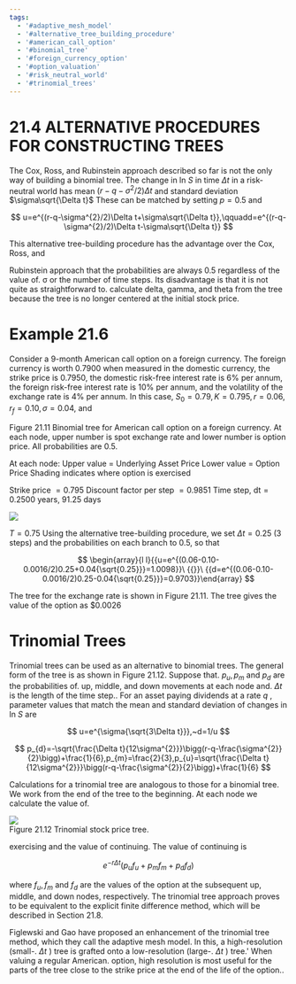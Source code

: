 ```yaml
---
tags:
  - '#adaptive_mesh_model'
  - '#alternative_tree_building_procedure'
  - '#american_call_option'
  - '#binomial_tree'
  - '#foreign_currency_option'
  - '#option_valuation'
  - '#risk_neutral_world'
  - '#trinomial_trees'
---
```

# 21.4 ALTERNATIVE PROCEDURES FOR CONSTRUCTING TREES  

The Cox, Ross, and Rubinstein approach described so far is not the only way of building a binomial tree. The change in ln $S$ in time $\Delta t$ in a risk-neutral world has mean $(r-q-\sigma^{2}/2)\Delta t$ and standard deviation $\sigma\sqrt{\Delta t}$ These can be matched by setting $p=0.5$ and  

$$
u=e^{(r-q-\sigma^{2}/2)\Delta t+\sigma\sqrt{\Delta t}},\qquadd=e^{(r-q-\sigma^{2}/2)\Delta t-\sigma\sqrt{\Delta t}}
$$  

This alternative tree-building procedure has the advantage over the Cox, Ross, and  

Rubinstein approach that the probabilities are always 0.5 regardless of the value of. $\upsigma$ or the number of time steps. Its disadvantage is that it is not quite as straightforward to. calculate delta, gamma, and theta from the tree because the tree is no longer centered at the initial stock price.  

# Example 21.6  

Consider a 9-month American call option on a foreign currency. The foreign currency is worth 0.7900 when measured in the domestic currency, the strike price is 0.7950, the domestic risk-free interest rate is $6\%$ per annum, the foreign risk-free interest rate is $10\%$ per annum, and the volatility of the exchange rate is $4\%$ per annum. In this case, $S_{0}=0.79,K=0.795,r=0.06,r_{f}=0.10,\sigma=0.04,$ and  

Figure 21.11 Binomial tree for American call option on a foreign currency. At each node, upper number is spot exchange rate and lower number is option price. All probabilities are 0.5.  

At each node: Upper value $=$ Underlying Asset Price Lower value $=$ Option Price Shading indicates where option is exercised  

Strike price $=0.795$ Discount factor per step $=0.9851$ Time step, $\mathsf{d t}=0.2500$ years, 91.25 days  

![](images/9b613e56b67c5fb924e1f1130d5f9c83951617665361e0259d501a34dcfb33a1.jpg)  

$T=0.75$ Using the alternative tree-building procedure, we set $\Delta t=0.25$ (3 steps) and the probabilities on each branch to 0.5, so that  

$$
\begin{array}{l l}{{u=e^{(0.06-0.10-0.0016/2)0.25+0.04{\sqrt{0.25}}}=1.0098}}\ {{}}\ {{d=e^{(0.06-0.10-0.0016/2)0.25-0.04{\sqrt{0.25}}}=0.9703}}\end{array}
$$  

The tree for the exchange rate is shown in Figure 21.11. The tree gives the value of the option as $\$0.0026$  

# Trinomial Trees  

Trinomial trees can be used as an alternative to binomial trees. The general form of the tree is as shown in Figure 21.12. Suppose that. $p_{u},p_{m}$ and $p_{d}$ are the probabilities of. up, middle, and down movements at each node and. $\Delta t$ is the length of the time step.. For an asset paying dividends at a rate $q$ , parameter values that match the mean and standard deviation of changes in ln $S$ are  

$$
u=e^{\sigma{\sqrt{3\Delta t}}},~d=1/u
$$  

$$
p_{d}=-\sqrt{\frac{\Delta t}{12\sigma^{2}}}\bigg(r-q-\frac{\sigma^{2}}{2}\bigg)+\frac{1}{6},p_{m}=\frac{2}{3},p_{u}=\sqrt{\frac{\Delta t}{12\sigma^{2}}}\bigg(r-q-\frac{\sigma^{2}}{2}\bigg)+\frac{1}{6}
$$  

Calculations for a trinomial tree are analogous to those for a binomial tree. We work from the end of the tree to the beginning. At each node we calculate the value of.  

![](images/b79aff022801bf7e7cbf35a0bcfff5850f2e8f6f3078479d1b5b61725edf1b76.jpg)  
Figure 21.12 Trinomial stock price tree.  

exercising and the value of continuing. The value of continuing is  

$$
e^{-r\Delta t}(p_{u}f_{u}+p_{m}f_{m}+p_{d}f_{d})
$$  

where $f_{u},f_{m}$ and $f_{d}$ are the values of the option at the subsequent up, middle, and down nodes, respectively. The trinomial tree approach proves to be equivalent to the explicit finite difference method, which will be described in Section 21.8.  

Figlewski and Gao have proposed an enhancement of the trinomial tree method, which they call the adaptive mesh model. In this, a high-resolution (small-. $\Delta t$ ) tree is grafted onto a low-resolution (large-. $\Delta t$ ) tree.' When valuing a regular American. option, high resolution is most useful for the parts of the tree close to the strike price at the end of the life of the option..  
